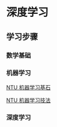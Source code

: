 #  深度学习
## 学习步骤
### 数学基础

### 机器学习
[NTU 机器学习基石](https://www.youtube.com/watch?v=nQvpFSMPhr0&list=PLXVfgk9fNX2I7tB6oIINGBmW50rrmFTqf)

[NTU 机器学习技法](https://www.youtube.com/watch?v=A-GxGCCAIrg&list=PLXVfgk9fNX2IQOYPmqjqWsNUFl2kpk1U2)

### 深度学习
